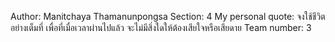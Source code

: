 Author: Manitchaya Thamanunpongsa
Section: 4
My personal quote: จงใช้ชีวิตอย่างเต็มที่ เพื่อที่เมื่อเวลาผ่านไปแล้ว จะไม่มีสิ่งใดให้ต้องเสียใจหรือเสียดาย
Team number: 3
